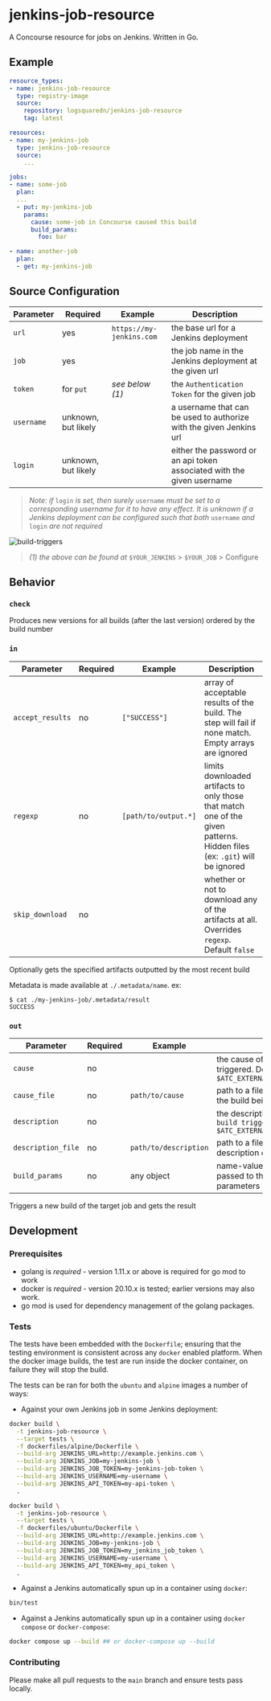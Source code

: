 # jenkins-job-resource

A Concourse resource for jobs on Jenkins.  Written in Go.

## Example

```yaml
resource_types:
- name: jenkins-job-resource
  type: registry-image
  source:
    repository: logsquaredn/jenkins-job-resource
    tag: latest

resources:
- name: my-jenkins-job
  type: jenkins-job-resource
  source:
    ...

jobs:
- name: some-job
  plan:
  ...
  - put: my-jenkins-job
    params:
      cause: some-job in Concourse caused this build
      build_params:
        foo: bar

- name: another-job
  plan:
  - get: my-jenkins-job
```

## Source Configuration

| Parameter   | Required            | Example                  | Description                                                            |
| ----------- | ------------------- | ------------------------ | ---------------------------------------------------------------------- |
| `url`       | yes                 | `https://my-jenkins.com` | the base url for a Jenkins deployment                                  |
| `job`       | yes                 |                          | the job name in the Jenkins deployment at the given url                |
| `token`     | for `put`           | _see below (1)_          | the `Authentication Token` for the given job                           |
| `username`  | unknown, but likely |                          | a username that can be used to authorize with the given Jenkins url    |
| `login`     | unknown, but likely |                          | either the password or an api token associated with the given username |

> _Note: if_ `login` _is set, then surely_ `username` _must be set to a corresponding username for it to have any effect. It is unknown if a Jenkins deployment can be configured such that both_ `username` _and_ `login` _are not required_

![build-triggers](https://user-images.githubusercontent.com/39865011/100497098-2ccc3c80-3127-11eb-984b-ce09b1681ab1.png)

> _(1) the above can be found at_ `$YOUR_JENKINS` \> `$YOUR_JOB` \> Configure

## Behavior

### `check`

Produces new versions for all builds (after the last version) ordered by the build number

### `in`

| Parameter        | Required | Example              | Description                                                                                                               |
| ---------------- | -------- | -------------------- | ------------------------------------------------------------------------------------------------------------------------- |
| `accept_results` | no       | `["SUCCESS"]`        | array of acceptable results of the build. The step will fail if none match. Empty arrays are ignored                      |
| `regexp`         | no       | `[path/to/output.*]` | limits downloaded artifacts to only those that match one of the given patterns. Hidden files (ex: `.git`) will be ignored |
| `skip_download`  | no       |                      | whether or not to download any of the artifacts at all. Overrides `regexp`. Default `false`                               |

Optionally gets the specified artifacts outputted by the most recent build

Metadata is made available at `./.metadata/name`. ex:

```
$ cat ./my-jenkins-job/.metadata/result
SUCCESS
```

### `out`

| Parameter           | Required | Example               | Description                                                                                    |
| ------------------- | -------- | --------------------- | ---------------------------------------------------------------------------------------------- |
| `cause`             | no       |                       | the cause of the build being triggered. Default `caused by $ATC_EXTERNAL_URL/builds/$BUILD_ID` |
| `cause_file`        | no       | `path/to/cause`       | path to a file containing the cause of the build being triggered                               |
| `description`       | no       |                       | the description of the build. Default `build triggered by $ATC_EXTERNAL_URL/builds/$BUILD_ID`  |
| `description_file`  | no       | `path/to/description` | path to a file containing the description of the build                                         |
| `build_params`      | no       | any object            | name-value pairs that will be passed to the build as build parameters                          |

Triggers a new build of the target job and gets the result

## Development

### Prerequisites

* golang is *required* - version 1.11.x or above is required for go mod to work
* docker is *required* - version 20.10.x is tested; earlier versions may also work.
* go mod is used for dependency management of the golang packages.

### Tests

The tests have been embedded with the `Dockerfile`; ensuring that the testing environment is consistent across any `docker` enabled platform. When the docker image builds, the test are run inside the docker container, on failure they will stop the build.

The tests can be ran for both the `ubuntu` and `alpine` images a number of ways:

* Against your own Jenkins job in some Jenkins deployment:

```sh
docker build \
  -t jenkins-job-resource \
  --target tests \
  -f dockerfiles/alpine/Dockerfile \
  --build-arg JENKINS_URL=http://example.jenkins.com \
  --build-arg JENKINS_JOB=my-jenkins-job \
  --build-arg JENKINS_JOB_TOKEN=my-jenkins-job-token \
  --build-arg JENKINS_USERNAME=my-username \
  --build-arg JENKINS_API_TOKEN=my-api-token \
  .

docker build \
  -t jenkins-job-resource \
  --target tests \
  -f dockerfiles/ubuntu/Dockerfile \
  --build-arg JENKINS_URL=http://example.jenkins.com \
  --build-arg JENKINS_JOB=my-jenkins-job \
  --build-arg JENKINS_JOB_TOKEN=my_jenkins_job_token \
  --build-arg JENKINS_USERNAME=my-username \
  --build-arg JENKINS_API_TOKEN=my_api_token \
  .
```

* Against a Jenkins automatically spun up in a container using `docker`:

```sh
bin/test
```

* Against a Jenkins automatically spun up in a container using `docker compose` or `docker-compose`:

```sh
docker compose up --build ## or docker-compose up --build
```

### Contributing

Please make all pull requests to the `main` branch and ensure tests pass locally.
